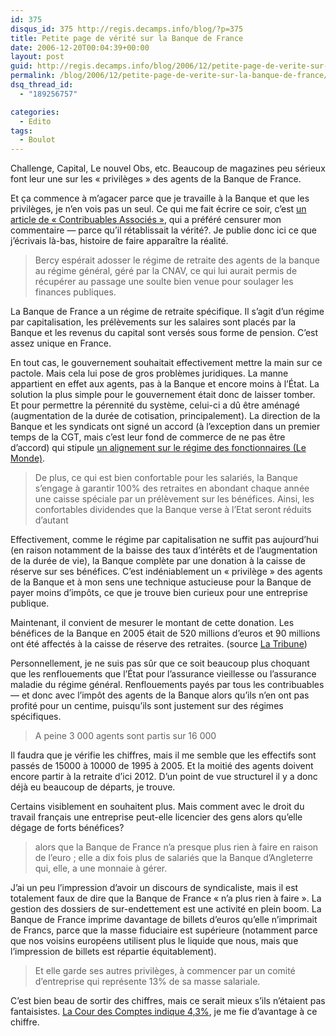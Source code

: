 ```yaml
---
id: 375
disqus_id: 375 http://regis.decamps.info/blog/?p=375
title: Petite page de vérité sur la Banque de France
date: 2006-12-20T00:04:39+00:00
layout: post
guid: http://regis.decamps.info/blog/2006/12/petite-page-de-verite-sur-la-banque-de-france/
permalink: /blog/2006/12/petite-page-de-verite-sur-la-banque-de-france/
dsq_thread_id:
  - "189256757"

categories:
  - Edito
tags:
  - Boulot
---
```

Challenge, Capital, Le nouvel Obs, etc. Beaucoup de magazines peu sérieux font leur une sur les « privilèges » des agents de la Banque de France.

Et ça commence à m’agacer parce que je travaille à la Banque et que les privilèges, je n’en vois pas un seul. Ce qui me fait écrire ce soir, c’est [un article de « Contribuables Associés »](http://www.contribuables.org/2006/12/13/une-breche-dans-les-regimes-speciaux-de-retraite/), qui a préféré censurer mon commentaire &#8212; parce qu’il rétablissait la vérité?. Je publie donc ici ce que j’écrivais là-bas, histoire de faire apparaître la réalité.

> Bercy espérait adosser le régime de retraite des agents de la banque au régime général, géré par la CNAV, ce qui lui aurait permis de récupérer au passage une soulte bien venue pour soulager les finances publiques.

La Banque de France a un régime de retraite spécifique. Il s’agit d’un régime par capitalisation, les prélèvements sur les salaires sont placés par la Banque et les revenus du capital sont versés sous forme de pension. C’est assez unique en France.

En tout cas, le gouvernement souhaitait effectivement mettre la main sur ce pactole. Mais cela lui pose de gros problèmes juridiques. La manne appartient en effet aux agents, pas à la Banque et encore moins à l’État. La solution la plus simple pour le gouvernement était donc de laisser tomber. Et pour permettre la pérennité du système, celui-ci a dû être aménagé (augmentation de la durée de cotisation, principalement). La direction de la Banque et les syndicats ont signé un accord (à l’exception dans un premier temps de la CGT, mais c’est leur fond de commerce de ne pas être d’accord) qui stipule [un alignement sur le régime des fonctionnaires (Le Monde)](http://www.lemonde.fr/web/article/0,1-0@2-3234,36-838278@51-832268,0.html). 

> De plus, ce qui est bien confortable pour les salariés, la Banque s’engage à garantir 100% des retraites en abondant chaque année une caisse spéciale par un prélèvement sur les bénéfices. Ainsi, les confortables dividendes que la Banque verse à l’Etat seront réduits d’autant

Effectivement, comme le régime par capitalisation ne suffit pas aujourd’hui (en raison notamment de la baisse des taux d’intérêts et de l’augmentation de la durée de vie), la Banque complète par une donation à la caisse de réserve sur ses bénéfices. C’est indéniablement un « privilège » des agents de la Banque et à mon sens une technique astucieuse pour la Banque de payer moins d’impôts, ce que je trouve bien curieux pour une entreprise publique.

Maintenant, il convient de mesurer le montant de cette donation. Les bénéfices de la Banque en 2005 était de 520 millions d’euros et 90 millions ont été affectés à la caisse de réserve des retraites. (source  [La Tribune](http://www.latribune.fr/info/La-Banque-de-France-versera-un-dividende-de-420-millions-d-euros-a-l-Etat-~-ID6EB92B044C788736C12572490060D343-$Db=Tribune/Articles.nsf))

Personnellement, je ne suis pas sûr que ce soit beaucoup plus choquant que les renflouements que l’État pour l’assurance vieillesse ou l’assurance maladie du régime général. Renflouements payés par tous les contribuables &#8212; et donc avec l’impôt des agents de la Banque alors qu’ils n’en ont pas profité pour un centime, puisqu’ils sont justement sur des régimes spécifiques.

> A peine 3 000 agents sont partis sur 16 000

Il faudra que je vérifie les chiffres, mais il me semble que les effectifs sont passés de 15000 à 10000 de 1995 à 2005. Et la moitié des agents doivent encore partir à la retraite d’ici 2012. D’un point de vue structurel il y a donc déjà eu beaucoup de départs, je trouve.

Certains visiblement en souhaitent plus. Mais comment avec le droit du travail français une entreprise peut-elle licencier des gens alors qu’elle dégage de forts bénéfices?

> alors que la Banque de France n’a presque plus rien à faire en raison de l’euro ; elle a dix fois plus de salariés que la Banque d’Angleterre qui, elle, a une monnaie à gérer.

J’ai un peu l’impression d’avoir un discours de syndicaliste, mais il est totalement faux de dire que la Banque de France « n’a plus rien à faire ». La gestion des dossiers de sur-endettement est une activité en plein boom. La Banque de France imprime davantage de billets d’euros qu’elle n’imprimait de Francs, parce que la masse fiduciaire est supérieure (notamment parce que nos voisins européens utilisent plus le liquide que nous, mais que l’impression de billets est répartie équitablement).

> Et elle garde ses autres privilèges, à commencer par un comité d’entreprise qui représente 13% de sa masse salariale.

C’est bien beau de sortir des chiffres, mais ce serait mieux s’ils n’étaient pas fantaisistes. [La Cour des Comptes indique 4,3%](http://www.ccomptes.fr/Cour-des-comptes/publications/rapports/banque-de-france/banque-de-france.pdf), je me fie d’avantage à ce chiffre.
